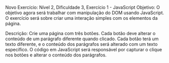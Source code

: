 Novo Exercício: Nível 2, Dificuldade 3, Exercício 1 - JavaScript
Objetivo: O objetivo agora será trabalhar com manipulação do DOM usando JavaScript. O exercício será sobre criar uma interação simples com os elementos da página.

Descrição:
Crie uma página com três botões.
Cada botão deve alterar o conteúdo de um parágrafo diferente quando clicado.
Cada botão terá um texto diferente, e o conteúdo dos parágrafos será alterado com um texto específico.
O código em JavaScript será responsável por capturar o clique nos botões e alterar o conteúdo dos parágrafos.